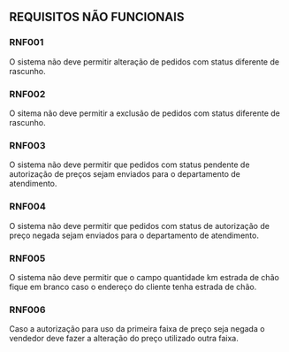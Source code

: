 ## REQUISITOS NÃO FUNCIONAIS

### RNF001
O sistema não deve permitir alteração de pedidos com status diferente de rascunho.

### RNF002
O sitema não deve permitir a exclusão de pedidos com status diferente de rascunho.

### RNF003
O sistema não deve permitir que pedidos com status pendente de autorização de preços sejam enviados para o departamento de atendimento.

### RNF004
O sistema não deve permitir que pedidos com status de autorização de preço negada sejam enviados para o departamento de atendimento.

### RNF005
O sistema não deve permitir que o campo quantidade km estrada de chão fique em branco caso o endereço do cliente tenha estrada de chão.

### RNF006
Caso a autorização para uso da primeira faixa de preço seja negada o vendedor deve fazer a alteração do preço utilizado outra faixa.
